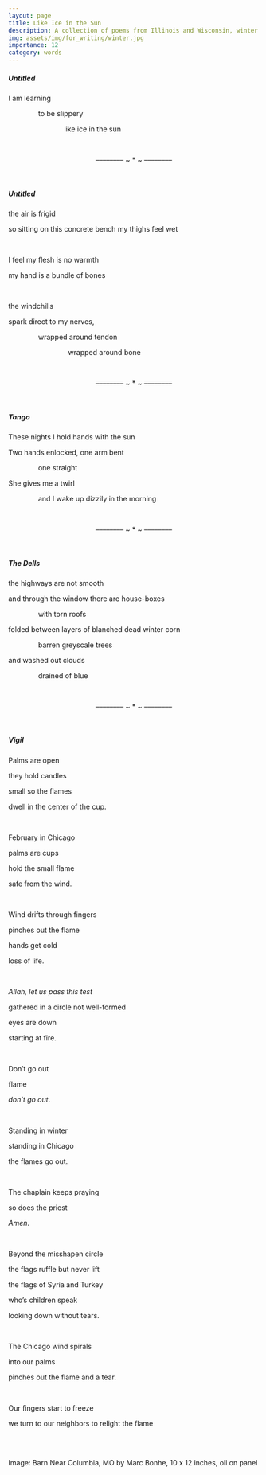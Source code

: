```yaml
---
layout: page
title: Like Ice in the Sun
description: A collection of poems from Illinois and Wisconsin, winter 2022-2023
img: assets/img/for_writing/winter.jpg
importance: 12
category: words
---
```


##### Untitled

I am learning 

&emsp;&emsp;&emsp;&emsp; to be slippery

&emsp;&emsp;&emsp;&emsp;&emsp;&emsp;&emsp;&emsp;like ice in the sun

<br/>
<p><center> –––––––– ~ * ~ –––––––– </center></p>
<br/>

##### Untitled

the air is frigid

so sitting on this concrete bench my thighs feel wet

<br/>

I feel my flesh is no warmth

my hand is a bundle of bones

<br/>
 
the windchills 

spark direct to my nerves,

&emsp;&emsp;&emsp;&emsp; wrapped around tendon

&emsp;&emsp;&emsp;&emsp; &emsp;&emsp;&emsp;&emsp; wrapped around bone

<br/>
<p><center> –––––––– ~ * ~ –––––––– </center></p>
<br/>

##### Tango

These nights I hold hands with the sun

Two hands enlocked, one arm bent

&emsp;&emsp;&emsp;&emsp; one straight

She gives me a twirl

&emsp;&emsp;&emsp;&emsp; and I wake up dizzily in the morning


<br/>
<p><center> –––––––– ~ * ~ –––––––– </center></p>
<br/>

##### The Dells

the highways are not smooth

and through the window there are house-boxes

&emsp;&emsp;&emsp;&emsp; with torn roofs

folded between layers of blanched dead winter corn

&emsp;&emsp;&emsp;&emsp; barren greyscale trees

and washed out clouds

&emsp;&emsp;&emsp;&emsp; drained of blue

<br/>
<p><center> –––––––– ~ * ~ –––––––– </center></p>
<br/>

##### Vigil

Palms are open

they hold candles

small so the flames 

dwell in the center of the cup.

<br/>

February in Chicago

palms are cups

hold the small flame 

safe from the wind.

<br/>

Wind drifts through fingers

pinches out the flame

hands get cold

loss of life.

<br/>

*Allah, let us pass this test*

gathered in a circle not well-formed

eyes are down

starting at fire.

<br/>

Don’t go out

flame

*don’t go out*.

<br/>

Standing in winter

standing in Chicago

the flames go out.

<br/>

The chaplain keeps praying 

so does the priest

*Amen*.

<br/>

Beyond the misshapen circle

the flags ruffle but never lift

the flags of Syria and Turkey

who’s children speak

looking down without tears. 

<br/>

The Chicago wind spirals

into our palms

pinches out the flame and a tear.

<br/>

Our fingers start to freeze

we turn to our neighbors to relight the flame



<br/><br/>

Image: Barn Near Columbia, MO by Marc Bonhe, 10 x 12 inches, oil on panel